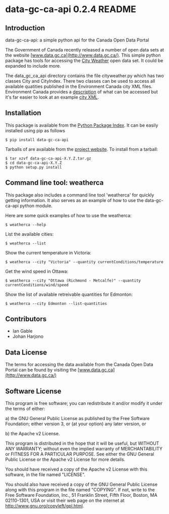 # data-gc-ca-api 0.2.4 README

## Introduction
data-gc-ca-api: a simple python api for the Canada Open Data Portal

The Government of Canada recently released a number of open data sets at the
website [www.data.gc.ca](http://www.data.gc.ca/).  This simple python package
has tools for accessing the [City Weather](http://goo.gl/Xkcqp) open data set.
It could be expanded to include more.

The data_gc_ca_api directory contains the file cityweather.py which has two
classes City and CityIndex. There two classes can be used to access all
available quatities published in the Environment Canada city XML files.
Environment Canada provides a [description](http://goo.gl/XD7w4) of what can be
accessed but it's far easier to look at an example [city
XML](http://goo.gl/vyL7r).

## Installation

This package is available from the [Python Package Index](http://pypi.python.org). It
can be easily installed using pip as follows
 
    $ pip install data-gc-ca-api

Tarballs of are available from the [project website](https://github.com/igable/data-gc-ca-api).
To install from a tarball:

    $ tar xzvf data-gc-ca-api-X.Y.Z.tar.gz
    $ cd data-gc-ca-api-X.Y.Z
    $ python setup.py install

## Command line tool: weatherca

This package also includes a command line tool 'weatherca' for quickly getting
information. It also serves as an example of how to use the data-gc-ca-api
python module. 

Here are some quick examples of how to use the weatherca:

    $ weatherca --help

List the available cities:

    $ weatherca --list

Show the current temperature in Victoria:

    $ weatherca --city "Victoria" --quantity currentConditions/temperature

Get the wind speed in Ottawa:

    $ weatherca --city "Ottawa (Richmond - Metcalfe)" --quantity currentConditions/wind/speed

Show the list of available retreivable quantities for Edmonton:

    $ weatherca --city Edmonton --list-quantities

## Contributors

* Ian Gable
* Johan Harjono

## Data License

The terms for accessing the data available from the Canada Open Data Portal can
be found by visiting the [www.data.gc.ca](http://www.data.gc.ca/)

## Software License

This program is free software; you can redistribute it and/or modify it under
the terms of either:

a) the GNU General Public License as published by the Free
Software Foundation; either version 3, or (at your option) any
later version, or

b) the Apache v2 License.

This program is distributed in the hope that it will be useful, but WITHOUT ANY
WARRANTY; without even the implied warranty of MERCHANTABILITY or FITNESS FOR A
PARTICULAR PURPOSE.  See either the GNU General Public License or the Apache v2
License for more details.

You should have received a copy of the Apache v2 License with this software, in
the file named "LICENSE".

You should also have received a copy of the GNU General Public License along
with this program in the file named "COPYING". If not, write to the Free
Software Foundation, Inc., 51 Franklin Street, Fifth Floor, Boston, MA
02110-1301, USA or visit their web page on the internet at
http://www.gnu.org/copyleft/gpl.html.

